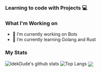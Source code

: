 ### Learning to code with Projects 💻

### What I'm Working on
- 🤖 I’m currently working on Bots
- 📝 I’m currently learning Golang and Rust

### My Stats
![IdekDude's github stats](https://github-readme-stats.vercel.app/api?username=IdekDude&show_icons=true&title_color=FFFF00&bg_color=000000&text_color=FFFFFF&include_all_commits=true&hide=issues) 
![Top Langs](https://github-readme-stats.vercel.app/api/top-langs/?username=IdekDude&layout=compact&title_color=FFFF00&bg_color=000000)
<a align="center" href="https://hits.seeyoufarm.com"><img align="center" src="https://hits.seeyoufarm.com/api/count/incr/badge.svg?url=https%3A%2F%2Fgithub.com%2FIdekDude&count_bg=%23FF00CA&title_bg=%23555555&icon=&icon_color=%23E7E7E7&title=hits&edge_flat=false"/></a>
